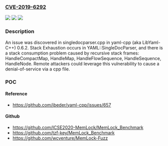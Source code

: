 ### [CVE-2019-6292](https://cve.mitre.org/cgi-bin/cvename.cgi?name=CVE-2019-6292)
![](https://img.shields.io/static/v1?label=Product&message=n%2Fa&color=blue)
![](https://img.shields.io/static/v1?label=Version&message=n%2Fa&color=blue)
![](https://img.shields.io/static/v1?label=Vulnerability&message=n%2Fa&color=brighgreen)

### Description

An issue was discovered in singledocparser.cpp in yaml-cpp (aka LibYaml-C++) 0.6.2. Stack Exhaustion occurs in YAML::SingleDocParser, and there is a stack consumption problem caused by recursive stack frames: HandleCompactMap, HandleMap, HandleFlowSequence, HandleSequence, HandleNode. Remote attackers could leverage this vulnerability to cause a denial-of-service via a cpp file.

### POC

#### Reference
- https://github.com/jbeder/yaml-cpp/issues/657

#### Github
- https://github.com/ICSE2020-MemLock/MemLock_Benchmark
- https://github.com/tzf-key/MemLock_Benchmark
- https://github.com/wcventure/MemLock-Fuzz

